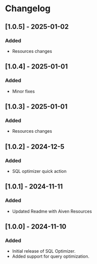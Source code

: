# Changelog
## [1.0.5] - 2025-01-02
### Added
- Resources changes
## [1.0.4] - 2025-01-01
### Added
- Minor fixes
## [1.0.3] - 2025-01-01
### Added
- Resources changes
## [1.0.2] - 2024-12-5
### Added
- SQL optimizer quick action

## [1.0.1] - 2024-11-11
### Added
- Updated Readme with Aiven Resources

## [1.0.0] - 2024-11-10
### Added
- Initial release of SQL Optimizer.
- Added support for query optimization.